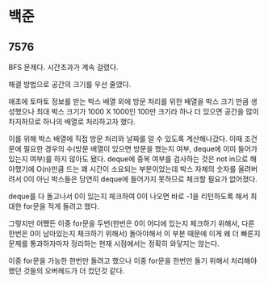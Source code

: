 # 백준

## 7576

BFS 문제다. 시간초과가 계속 걸렸다.

해결 방법으로 공간의 크기를 우선 줄였다.

애초에 토마토 정보를 받는 박스 배열 외에 방문 처리를 위한 배열을 박스 크기 만큼 생성했으나 최대 박스 크기가 1000 X 1000인 100만 크기라 하나 더 있으면 공간을 많이 차지하므로 하나의 배열로 처리하고자 했다.

이를 위해 박스 배열에 직접 방문 처리와 날짜를 알 수 있도록 계산해나갔다. 이때 조건문에 필요한 경우의 수(방문 배열이 있으면 방문을 했는지 여부, deque에 이미 들어가있는지 여부)를 하지 않아도 됐다. deque에 중복 여부를 검사하는 것은 not in으로 해야했기에 O(n)만큼 드는 꽤 시간이 소요되는 부분이었는데 박스 자체의 숫자를 올려버려서 0이 아닌 박스들은 당연히 deque에 들어가지 못하므로 체크할 필요가 없어졌다.

deque를 다 돌고나서 0이 있는지 체크하여 0이 나오면 바로 -1을 리턴하도록 해서 최대한 for문을 적게 돌려고 했다.

그렇지만 어쨌든 이중 for문을 두번(한번은 0이 어디에 있는지 체크하기 위해서, 다른 한번은 0이 남아있는지 체크하기 위해서) 돌아야해서 이 부분 때문에 이게 왜 더 빠른지 문제를 통과하자마자 정리하는 현재 시점에서는 정확히 와닿지는 않는다.

이중 for문을 가능한 한번만 돌려고 했으나 이중 for문을 한번만 돌기 위해서 처리해야 했던 것들의 오버헤드가 더 컸던것 같다.

